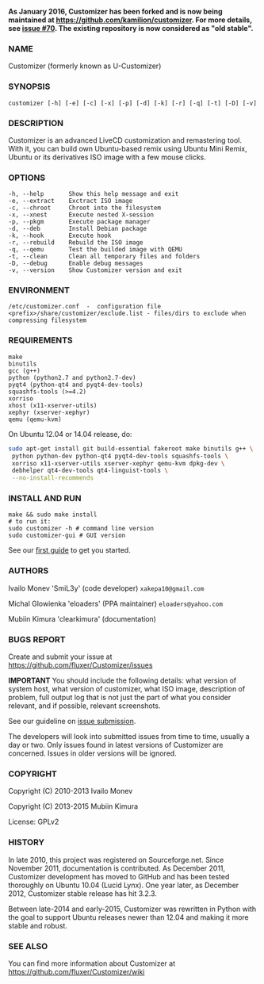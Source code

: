 **As January 2016, Customizer has been forked and is now being maintained at https://github.com/kamilion/customizer. For more details, see [issue #70](https://github.com/clearkimura/Customizer/issues/70). The existing repository is now considered as "old stable".**

### NAME

Customizer (formerly known as U-Customizer)


### SYNOPSIS

    customizer [-h] [-e] [-c] [-x] [-p] [-d] [-k] [-r] [-q] [-t] [-D] [-v]


### DESCRIPTION

Customizer is an advanced LiveCD customization and remastering tool. With it, you can build own
Ubuntu-based remix using Ubuntu Mini Remix, Ubuntu or its derivatives ISO image with a few mouse clicks.


### OPTIONS

    -h, --help       Show this help message and exit
    -e, --extract    Exctract ISO image
    -c, --chroot     Chroot into the filesystem
    -x, --xnest      Execute nested X-session
    -p, --pkgm       Execute package manager
    -d, --deb        Install Debian package
    -k, --hook       Execute hook
    -r, --rebuild    Rebuild the ISO image
    -q, --qemu       Test the builded image with QEMU
    -t, --clean      Clean all temporary files and folders
    -D, --debug      Enable debug messages
    -v, --version    Show Customizer version and exit


### ENVIRONMENT

    /etc/customizer.conf  -  configuration file
    <prefix>/share/customizer/exclude.list - files/dirs to exclude when compressing filesystem


### REQUIREMENTS

    make
    binutils
    gcc (g++)
    python (python2.7 and python2.7-dev)
    pyqt4 (python-qt4 and pyqt4-dev-tools)
    squashfs-tools (>=4.2)
    xorriso
    xhost (x11-xserver-utils)
    xephyr (xserver-xephyr)
    qemu (qemu-kvm)

On Ubuntu 12.04 or 14.04 release, do:
```sh
sudo apt-get install git build-essential fakeroot make binutils g++ \
 python python-dev python-qt4 pyqt4-dev-tools squashfs-tools \
 xorriso x11-xserver-utils xserver-xephyr qemu-kvm dpkg-dev \
 debhelper qt4-dev-tools qt4-linguist-tools \
 --no-install-recommends
```

### INSTALL AND RUN

    make && sudo make install
    # to run it: 
    sudo customizer -h # command line version
    sudo customizer-gui # GUI version

See our [first guide](https://github.com/clearkimura/Customizer/wiki/First-guide) to get you started.


### AUTHORS

Ivailo Monev 'SmiL3y' (code developer) `xakepa10@gmail.com`

Michal Glowienka 'eloaders' (PPA maintainer) `eloaders@yahoo.com`

Mubiin Kimura 'clearkimura' (documentation)


### BUGS REPORT

Create and submit your issue at https://github.com/fluxer/Customizer/issues

**IMPORTANT** You should include the following details: what version of system host, 
what version of customizer, what ISO image, description of problem, full output log that is 
not just the part of what you consider relevant, and if possible, relevant screenshots.

See our guideline on [issue submission](https://github.com/clearkimura/Customizer/wiki/Issue-submission).

The developers will look into submitted issues from time to time, usually a day or two.
Only issues found in latest versions of Customizer are concerned. Issues in older versions
will be ignored.


### COPYRIGHT

Copyright (C) 2010-2013 Ivailo Monev

Copyright (C) 2013-2015 Mubiin Kimura

License: GPLv2


### HISTORY

In late 2010, this project was registered on Sourceforge.net. Since November 2011,
documentation is contributed. As December 2011, Customizer development has moved to
GitHub and has been tested thoroughly on Ubuntu 10.04 (Lucid Lynx). One year later, 
as December 2012, Customizer stable release has hit 3.2.3.

Between late-2014 and early-2015, Customizer was rewritten in Python with the goal to 
support Ubuntu releases newer than 12.04 and making it more stable and robust.


### SEE ALSO

You can find more information about Customizer at https://github.com/fluxer/Customizer/wiki
